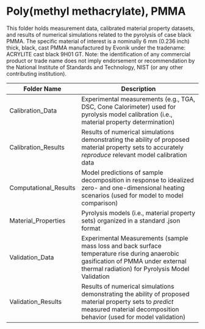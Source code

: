 # Poly(methyl methacrylate), PMMA

This folder holds measurement data, calibrated material property datasets, and results of numerical simulations related to the pyrolysis of case black PMMA. The specific material of interest is a nominally 6 mm (0.236 inch) thick, black, cast PMMA manufactured by Evonik under the tradename: ACRYLITE cast black 9H01 GT. Note: the identification of any commercial product or trade name does not imply endorsement or recommendation by the National Institute of Standards and Technology, NIST (or any other contributing institution).

|Folder Name| Description|
|---|---|
|Calibration_Data| Experimental measurements (e.g., TGA, DSC, Cone Calorimeter) used for pyrolysis model calibration (i.e., material property determination)|
|Calibration_Results|Results of numerical simulations demonstrating the ability of proposed material property sets to accurately *reproduce* relevant model calibration data|
|Computational_Results|Model predictions of sample decomposition in response to idealized zero- and one-dimensional heating scenarios (used for model to model comparison)|
|Material_Properties|Pyrolysis models (i.e., material property sets) organized in a standard .json format|
|Validation_Data|Experimental Measurements (sample mass loss and back surface temperature rise during anaerobic gasification of PMMA under external thermal radiation) for Pyrolysis Model Validation |
|Validation_Results|Results of numerical simulations demonstrating the ability of proposed material property sets to *predict* measured material decomposition behavior (used for model validation)|